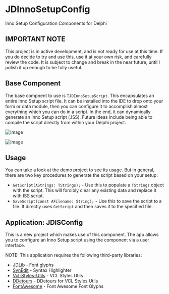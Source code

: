 # JDInnoSetupConfig
 Inno Setup Configuration Components for Delphi

## IMPORTANT NOTE
This project is in active development, and is not ready for use at this time. If you do decide to try and use this, use it at your own risk, and carefully review the code. It is subject to change and break in the near future, until I polish it up enough to be fully useful.

## Base Component
The base compnent to use is `TJDInnoSetupScript`. This encapsulates an entire Inno Setup script file. It can be installed into the IDE to drop onto your form or data module, then you can configure it to accomplish almost everything which you can do in a script. In the end, it can dynamically generate an Inno Setup script (.ISS). Future ideas include being able to compile the script directly from within your Delphi project.

![image](./Readme/SS-ConfigCollections.png)

![image](./Readme/SS-GeneratedScript.png)

## Usage

You can take a look at the demo project to see its usage. But in general, there are two key procedures to generate the script based on your setup:

 - `GetScript(AStrings: TStrings);` - Use this to populate a `TStrings` object with the script. This will forcibly clear any existing data and replace it with ISS script.
 - `SaveScript(const AFilename: String);` - Use this to save the script to a file. It directly uses `GetScript` and then saves it to the specified file.

## Application: JDISConfig

This is a new project which makes use of this component. The app allows you to configure an Inno Setup script using the component via a user interface. 

NOTE: This application requires the following third-party libraries:
 - [JDLib](https://github.com/djjd47130/JDLib) - Font glyphs
 - [SynEdit](https://github.com/SynEdit/SynEdit) - Syntax Highlighter
 - [Vcl-Styles-Utils](https://github.com/RRUZ/vcl-styles-utils) - VCL Styles Utils
 - [DDetours](https://github.com/MahdiSafsafi/DDetours) - DDetours for VCL Styles Utils
 - [FontAwesome](https://fontawesome.com/) - Font Awesome Font Glyphs


